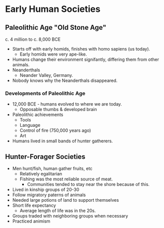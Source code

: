 # Early Human Societies

## Paleolithic Age "Old Stone Age"
c. 4 million to c. 8,000 BCE

* Starts off with early homids, finishes with homo sapiens (us today).
  * Early homids were very ape-like.
* Humans change their environment signifantly, differing them from other
  animals.
* Neanderthals
  * Neander Valley, Germany.
* Nobody knows why the Neanderthals disappeared.

### Developments of Paleolithic Age

* 12,000 BCE - humans evolved to where we are today.
  * Opposable thumbs & developed brain
* Paleolithic achievements
  * Tools
  * Language
  * Control of fire (750,000 years ago)
  * Art
* Humans lived in small bands of hunter gatherers.

## Hunter-Forager Societies

* Men hunt/fish, human gather fruits, etc
  * Relatively egalitarian
  * Fishing was the most reliable source of meat.
    * Communities tended to stay near the shore because of this.
* Lived in kinship groups of 20-30
* Follow migratory paterns of animals
* Needed large potions of land to support themselves
* Short life expectancy
  * Average length of life was in the 20s.
* Groups traded with neighboring groups when necessary
* Practiced animism
